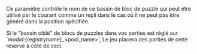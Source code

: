 Ce paramètre contrôle le nom de ce bassin de bloc de puzzle qui peut être utilisé par le courant comme un repli dans le cas où il ne peut pas être généré dans la position spécifiée.

Si le "bassin ciblé" de blocs de puzzles dans vos parties est réglé sur \`${modid}:${registryname}_<pool_name>', Le jeu placera des parties de cette réserve à côté de ceci.
